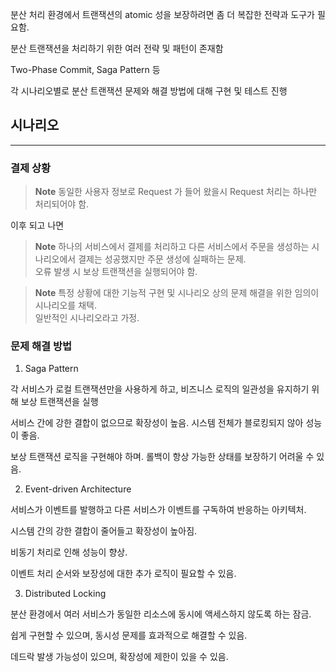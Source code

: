 분산 처리 환경에서 트랜잭션의 atomic 성을 보장하려면 좀 더 복잡한 전략과 도구가 필요함. 

분산 트랜잭션을 처리하기 위한 여러 전략 및 패턴이 존재함 

Two-Phase Commit, Saga Pattern 등

각 시나리오별로 분산 트랜잭션 문제와 해결 방법에 대해 구현 및 테스트 진행

## 시나리오

---

### 결제 상황

>**Note**
> 동일한 사용자 정보로 Request 가 들어 왔을시 Request 처리는 하나만 처리되어야 함.

이후 되고 나면

>**Note**
> 하나의 서비스에서 결제를 처리하고 다른 서비스에서 주문을 생성하는 시나리오에서 결제는 성공했지만 주문 생성에 실패하는 문제. \
>오류 발생 시 보상 트랜잭션을 실행되어야 함.

>**Note**
> 특정 상황에 대한 기능적 구현 및 시나리오 상의 문제 해결을 위한 임의이 시나리오를 채택. \
> 일반적인 시나리오라고 가정.


### 문제 해결 방법

1. Saga Pattern

각 서비스가 로컬 트랜잭션만을 사용하게 하고, 비즈니스 로직의 일관성을 유지하기 위해 보상 트랜잭션을 실행

서비스 간에 강한 결합이 없으므로 확장성이 높음. 시스템 전체가 블로킹되지 않아 성능이 좋음.

보상 트랜잭션 로직을 구현해야 하며. 롤백이 항상 가능한 상태를 보장하기 어려울 수 있음.

2. Event-driven Architecture
   
서비스가 이벤트를 발행하고 다른 서비스가 이벤트를 구독하여 반응하는 아키텍처.

시스템 간의 강한 결합이 줄어들고 확장성이 높아짐.

비동기 처리로 인해 성능이 향상.

이벤트 처리 순서와 보장성에 대한 추가 로직이 필요할 수 있음.

3. Distributed Locking

분산 환경에서 여러 서비스가 동일한 리소스에 동시에 액세스하지 않도록 하는 잠금.

쉽게 구현할 수 있으며, 동시성 문제를 효과적으로 해결할 수 있음.

데드락 발생 가능성이 있으며, 확장성에 제한이 있을 수 있음.
